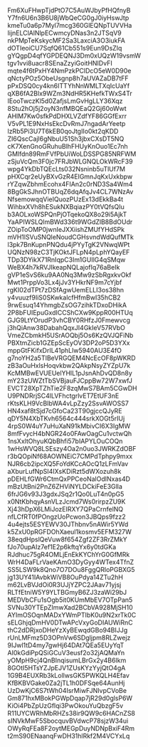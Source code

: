 Fm6XuFHwpTjdPtO7C5AuWJbyPfHQfnyB
Y7fn6U6n3B6U8jWbQeCG0gJ0iyHswJtp
kmeTu0a6p7Myl7mcg360GlEQNpTUVVHa
IijnELClAlNlpECwmcyDNas3n2JTSqV9
nkPMpTeKskycMF2Sa3LaxciA3O3iukFA
dOTIeoiCU7SqfQ61Cb551s9Eun9DsZIq
gYQgpD4qfYGPDEQNJ3Dm0xUQzW19vsmW
tgv1vvi8uacr8SEnaZzyiGoitHNIDvFI
mqte4f6tPxHY4NmPzkPClDcO5eW0D90e
qNctyPOz5ObeUsgnp8h7aUVAZaDB7tFF
pPxDSQ0cy4kn6ITTYhNnWMLTXqIcUaYf
qXB6fA2Blx9WZm3NdHR5KHefkTWxS4Tr
IEooTwczKl5d0ZafjsLmGvHgLLY36Xqz
8Stu2hOj5j2oyN3nfMBQEaQ2Gj60oWwt
AHlM7Kw0sfkPdDHXLVZdfYF86GGfExrr
V5vPL1E9NxHsEkcDvRmJ7ngadArYeetp
lzRb5Pi3U7T6kEB0qoJtgIIo0kt2qKDD
ZI6QscCajl6gNbuU51Sh3jbxCXsDT5NQ
cK7XenGnoGRuhuBlhFHUyKnOuo1Ec7nh
GMlfdn89RmFVfPbUiWoLDSSPG85NRFWM
zSjuVcQm3F0jc7FRJbWLGNQLOkWRcF39
wpg4YkDbTQEcLts032Nsninb5uTlUf7M
pHXCqr2eUyBXvGzR4EIGmnJqKxUxkbpw
rYZqwZbhmEcohx4FIAn2c0rND3Sa4Wm4
8BgGkSJhnOTBUqZ6dqAfqJv4CL7WNzAv
NfsemowqqVieIQuozPUzEx13dEkkBa4t
WihbxXVh8hESukNXBqiazPY0tVQfsQIu
b3AOLxoWSPQnPjOTqekoQX8o29i5AjkT
YaAPIWSLQlmBWd336t9WGdZlB8BdOUdr
ZOipToOMP0jwnIeJXXiishZMUfYHdSPk
mVH1lSVuSNQleNoudCGHsvndWdQufMTk
l3pk7BnKupnPNQdu4jPYyTgK2VNwqWPt
UQNzN98zC3TjKOktJFLpN4pLphYQayEF
TDp3DYikX71RnIqpC3Im1GUIlG4qSMqw
WeBX4h7kRVJIkeapNQLajofIq76aBeIk
gVP1eSvS6ku9AA0Nq3Mw9zSbRgxkvOkf
Mwt1PrppVo3Lx4jJv3YHkrNF9m7cYjbf
rgKI02dTPt7zDSfAgwUemELLI3os38hn
y4vuuzf9IiS0SKwkalcfHfmBwI35hCB2
9rwEsuq14YhmgbZsOG7zihkTDxoDHikA
2P8bFUIEpuGxdICCShCXw9KppR00HTUq
GJG9LtYOrudP3vhCBY0RHfzJ0Fmewvcg
j3hQiAnw38DabahQqxJI4GkIeV57RVbO
VmeZCbmkH5USrAOQbj5Os6KzQVJQFiNb
PBXtmZicb1GZEpScEyOV3DP2oP5D3YXx
mppGtFKifxDrIL41phLlw5940AU3E4fO
g7noYH2a5TIBeVRGQEM4NcEcOF8pWKRD
zB3aOuHxlsHoqvkbw2QAkpNsyZYZpU7k
KcMMBwEVUEUelYHlL1pJsnAhDvQD8n8y
mY23zUWZtTbSVBjauFJCppBw72W7xwfJ
EVCT28XpTZhTie2F8zqMwS7BAm5CGwDH
U9PNDRrjSC4lLVFhctgrlvET7EtUF3nE
rKtsKLH9VcBIbWA4vLpZzy2SsvAWOSS7
HN4xaf8tSjd7cGfoCa23T90gjccQJyRE
qDY5N4XbTKvh6564c444srkXOGt5rIUj
4rpS0W4uY7uHuXaN91kMbivCI6X3IgMW
8mfFvycH4bNGR24o0FAwOagCu1vctwQh
1nsXxltOhyuKQbBhfi57bIAPYLOuCOQn
1wHsWVQ8LSEszy4Oa2n0uo3JWRKZdOBF
r3bQOpiNf68AOWNEiC7CMPdTphpy9mxx
NJR6cb2ipcXQ5FoYdKCcAOcQ1zLFmVav
aXburLufNpSI4IXsKDiRzt5dWXozuh8k
pDEHLfGWr6CtmQxPPCeoNalOdINxas4D
mBzUtBni2PnZ6ZHViNYLDCkiFeE3GlIa
6frJG6v93J3gdxJSq2r1Qo0LuT4n0pG5
x0NtKbhqyAsnVLzJcmd7Ws0rirpzZU9K
Xj43hDpX6LMiJozEIRXY7QPaCrnfelNQ
nfLCfRT0fPOngzUoPcwon3JBQps9fzz2
4u4ejts5ESYEWV30JThbnv5nAWir5YWd
k5ZxU0pRGFDOhXaeul1kosmv5EFM327W
38eqdHpslQeVuw8f654Zgf2ZF3RrZMkY
fJo70upAIz7ef1E2p6kftqYx6y0tdGKa
RJdhuc75gR4OMLjEnEkKYChYrG0GfMRk
WrH4DaFLrVaeKAmO3DyGyy4WTex4TfnZ
SS5LSW9k8Qno7O7DOu8FggQRloPGBXG5
jg13UY41IAvbkWiVB8OuPdya14ZTu2hH
m62LvBVJdOi0R3UJjYZPC2JAav71yjsj
RLTfEtniW5Y9YLTBGmyB6ZJ3zaWi29bJ
MEDVbCFu1sOgb5it0KUmMbEV7OTpPan5
SVNu30YTEpZImwXad2BCbVA928MjSH10
AYImOSOqnMADxYWmPTIbK0u9N2xrTk0C
sELGhjqDmHV0DTwAPcVxyGoDIAUWiRnC
thC2dDRjxoDHeYzXyBEwqdGBo94BIJJg
rUnLMFmz5D3OPnVw6SDgljpm8RLZwejz
9IJwl1tD4my7gwHj64DAt7QEa5EUyYqT
AI0kGdiPpQSiGCuV3eusf2o32jAQMaYn
yOMpH9cj4QnBInqisumLBrGx2y4B6Ikm
8GOtI5HTsYZJpEJV1ZUsKYzYyjQtO4gA
1G9B4EUXRb3kLollwsGK5PWKQLH4Efav
KfBKBVGake0Za2jTL1h0DFSqe64AunHj
UzDwKjC6S7tWh04IsrMiwFJNIvpCVoBe
Gm871hxMBokPGWpDqap7jR29d0glsP6W
KiOi4PbZpUzGflqi3PwOkouYuQbzgF5v
R11UYCWRhMbRHZs38ir9QW9c6HACnZS8
sINVkMwF5SbocquvBVdwcP78sjzW34ui
OWyRqFEa8F2oytMEGpDuyNDNpBxiF4Rm
t2mS90ENaanqFwDH31hlRkf2M4VCYxLq
